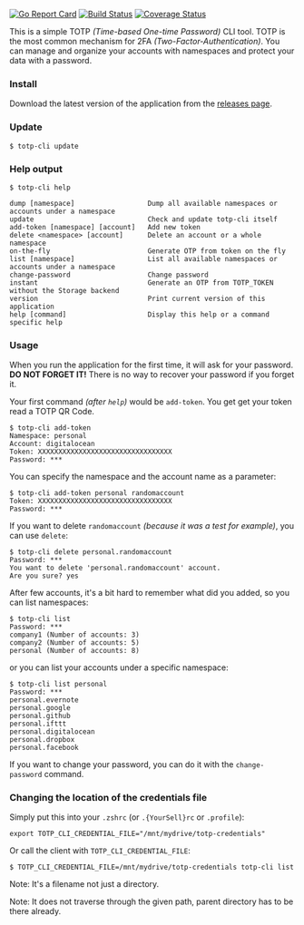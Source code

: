 [![Go Report Card](https://goreportcard.com/badge/github.com/yitsushi/totp-cli)](https://goreportcard.com/report/github.com/yitsushi/totp-cli)
[![Build Status](https://travis-ci.org/yitsushi/totp-cli.svg?branch=master)](https://travis-ci.org/yitsushi/totp-cli)
[![Coverage Status](https://coveralls.io/repos/github/yitsushi/totp-cli/badge.svg?branch=master)](https://coveralls.io/github/yitsushi/totp-cli?branch=master)

This is a simple TOTP _(Time-based One-time Password)_ CLI tool.
TOTP is the most common mechanism for 2FA _(Two-Factor-Authentication)_.
You can manage and organize your accounts with namespaces
and protect your data with a password.

### Install

Download the latest version of the application
from the [releases page](https://github.com/yitsushi/totp-cli/releases/latest).

### Update

```
$ totp-cli update
```

### Help output

```
$ totp-cli help

dump [namespace]                  Dump all available namespaces or accounts under a namespace
update                            Check and update totp-cli itself
add-token [namespace] [account]   Add new token
delete <namespace> [account]      Delete an account or a whole namespace
on-the-fly                        Generate OTP from token on the fly
list [namespace]                  List all available namespaces or accounts under a namespace
change-password                   Change password
instant                           Generate an OTP from TOTP_TOKEN without the Storage backend
version                           Print current version of this application
help [command]                    Display this help or a command specific help

```

### Usage

When you run the application for the first time, it will ask
for your password. **DO NOT FORGET IT!** There is no way to
recover your password if you forget it.

Your first command _(after `help`)_ would be `add-token`. You get get
your token read a TOTP QR Code.

```
$ totp-cli add-token
Namespace: personal
Account: digitalocean
Token: XXXXXXXXXXXXXXXXXXXXXXXXXXXXXXXXX
Password: ***
```

You can specify the namespace and the account name as a parameter:

```
$ totp-cli add-token personal randomaccount
Token: XXXXXXXXXXXXXXXXXXXXXXXXXXXXXXXXX
Password: ***
```

If you want to delete `randomaccount` _(because it was a test for example)_,
you can use `delete`:

```
$ totp-cli delete personal.randomaccount
Password: ***
You want to delete 'personal.randomaccount' account.
Are you sure? yes
```

After few accounts, it's a bit hard to remember what did you added,
so you can list namespaces:

```
$ totp-cli list
Password: ***
company1 (Number of accounts: 3)
company2 (Number of accounts: 5)
personal (Number of accounts: 8)
```

or you can list your accounts under a specific namespace:

```
$ totp-cli list personal
Password: ***
personal.evernote
personal.google
personal.github
personal.ifttt
personal.digitalocean
personal.dropbox
personal.facebook
```

If you want to change your password,
you can do it with the `change-password` command.

### Changing the location of the credentials file

Simply put this into your `.zshrc` (or `.{YourSell}rc` or `.profile`):

```
export TOTP_CLI_CREDENTIAL_FILE="/mnt/mydrive/totp-credentials"
```

Or call the client with `TOTP_CLI_CREDENTIAL_FILE`:

```
$ TOTP_CLI_CREDENTIAL_FILE=/mnt/mydrive/totp-credentials totp-cli list
```

Note: It's a filename not just a directory.

Note: It does not traverse through the given path,
      parent directory has to be there already.
